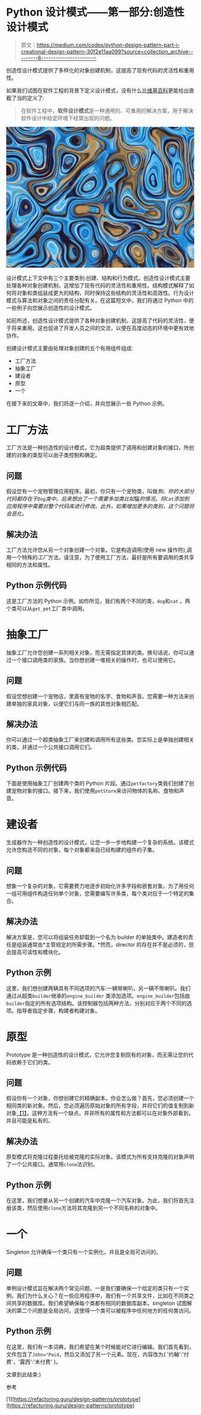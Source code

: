 # Python 设计模式——第一部分:创造性设计模式

> 原文：<https://medium.com/codex/python-design-pattern-part-i-creational-design-pattern-30f2e11aa099?source=collection_archive---------6----------------------->

创造性设计模式提供了多样化的对象创建机制，这提高了现有代码的灵活性和重用性。

如果我们试图在软件工程的背景下定义设计模式，没有什么比[维基百科](https://en.wikipedia.org/wiki/Software_design_pattern)更能给出直截了当的定义了:

> 在软件工程中，**软件设计模式**是一种通用的、可重用的解决方案，用于解决软件设计中给定环境下经常出现的问题。

![](img/1bf095aa6d105bc18b30f32752dc40a4.png)

设计模式上下文中有三个主要类别:创建、结构和行为模式。创造性设计模式主要处理各种对象创建机制，这增加了现有代码的灵活性和重用性。结构模式解释了如何将对象和类组装成更大的结构，同时保持这些结构的灵活性和高效性。行为设计模式与算法和对象之间的责任分配有关。在这篇短文中，我们将通过 Python 中的一些例子向您展示创造性的设计模式。

如前所述，创造性设计模式提供了各种对象创建机制，这提高了代码的灵活性，便于将来重用。这也促进了开发人员之间的交流，以便在高度动态的环境中更有效地协作。

创建设计模式主要由处理对象创建的五个有用组件组成:

*   工厂方法
*   抽象工厂
*   建设者
*   原型
*   一个

在接下来的文章中，我们将逐一介绍，并向您展示一些 Python 示例。

# 工厂方法

工厂方法是一种创造性的设计模式，它为超类提供了调用和创建对象的接口，所创建的对象的类型可以由子类控制和确定。

## 问题

假设您有一个宠物管理应用程序。最初，你只有一个宠物类，叫做*狗。你的大部分代码都存在于`Dog`类中。后来想出了一个需要多加类比如*猫*的情况。将`Cat`添加到应用程序中需要对整个代码库进行修改。此外，如果增加更多的类别，这个问题将会恶化。*

## 解决办法

工厂方法允许您从另一个对象创建一个对象。它是构造调用(使用 new 操作符),调用一个特殊的*工厂*方法。请注意，为了使用工厂方法，最好是所有要调用的类共享相同的方法和属性。

## Python 示例代码

这是工厂方法的 Python 示例。如你所见，我们有两个不同的类，`dog`和`cat` 。两个类可以从`get_pet`工厂类中调用。

# 抽象工厂

抽象工厂允许您创建一系列相关对象，而无需指定具体的类。换句话说，你可以通过一个接口调用类的家族。当你想创建一堆相关的操作时，也可以使用它。

## 问题

假设您想创建一个宠物店，里面有宠物的名字、食物和声音。您需要一种方法来创建单独的家具对象，以便它们与同一族的其他对象相匹配。

## 解决办法

你可以通过一个超类抽象工厂来创建和调用所有这些类。您实际上是单独创建相关的类，并通过一个公共接口调用它们。

## Python 示例代码

下面是使用抽象工厂创建两个类的 Python 片段。通过`petfactory`类我们创建了创建宠物对象的接口。接下来，我们使用`petStore`来访问物体的名称、食物和声音。

# 建设者

生成器作为一种创造性的设计模式，让您一步一步地构建一个复杂的系统。该模式允许您构造不同的对象，每个对象都来自已经构建的组件的子集。

## 问题

想象一个复杂的对象，它需要费力地逐步初始化许多字段和嵌套对象。为了用任何一组可用组件构造任何单个对象，您需要编写许多类，每个类对应于一个特定的集合。

## 解决办法

解决方案是，您可以将组装任务卸载到一个名为 builder 的单独类中。建造者的责任是组装通常由*主管规定的所需步骤。*然而，director 的存在并不是必须的，但会提高可读性和模块化。

## Python 示例

这里，我们想创建两辆具有不同选项的汽车:一辆带喇叭，另一辆不带喇叭。我们通过从超类`builder`继承的`engine_builder` 类添加选项。`engine_builder`包括由`builder`指定的所有选项结构。该控制器包括两种方法，分别对应于两个不同的选项。指导者指定步骤，构建者构建对象。

# 原型

Prototype 是一种创造性的设计模式，它允许您复制现有的对象，而无需让您的代码依赖于它们的类。

## 问题

假设你有一个对象，你想创建它的精确副本。你会怎么做？首先，您必须创建一个相同类的新对象。然后，您必须遍历原始对象的所有字段，并将它们的值复制到新对象[【1】](https://refactoring.guru/design-patterns/prototype)。这种方法有一个缺点。并非所有的属性和方法都可以在对象外部看到，并且可能是私有的。

## 解决办法

原型模式将克隆过程委托给被克隆的实际对象。该模式为所有支持克隆的对象声明了一个公共接口。通常用`clone`法识别。

## Python 示例

在这里，我们想要从另一个创建的汽车中克隆一个汽车对象。为此，我们将首先注册该类，然后使用`clone`方法将其克隆到另一个不同名称的对象中。

# 一个

Singleton 允许确保一个类只有一个实例化，并且是全局可访问的。

## 问题

单例设计模式旨在解决两个常见问题。一是我们要确保一个给定的类只有一个实例。我们为什么关心？在一些应用程序中，我们有一个共享文件，比如在不同类之间共享的数据库。我们希望确保每个类都有相同的数据库副本。singleton 试图解决的第二个问题是全局访问，这使得一个类可以被程序中任何地方的任何类访问。

## Python 示例

在这里，我们有一本词典，我们希望在某个时候能对它进行编辑。我们首先看到，文件包含了`John="Paid`，然后又添加了另一个元素。现在，内容改为{ '约翰':'付费'，'露西':'未付费' }。

文章到此结束:)

参考

[1][https://refactoring.guru/design-patterns/prototype](https://refactoring.guru/design-patterns/prototype)